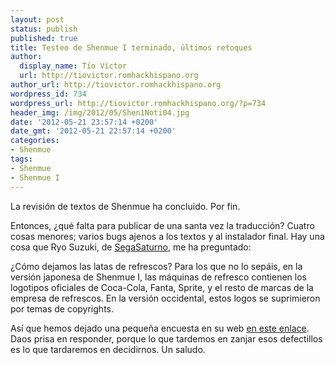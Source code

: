 ```yaml
---
layout: post
status: publish
published: true
title: Testeo de Shenmue I terminado, últimos retoques
author:
  display_name: Tío Víctor
  url: http://tiovictor.romhackhispano.org
author_url: http://tiovictor.romhackhispano.org
wordpress_id: 734
wordpress_url: http://tiovictor.romhackhispano.org/?p=734
header_img: /img/2012/05/Shen1Noti04.jpg
date: '2012-05-21 23:57:14 +0200'
date_gmt: '2012-05-21 22:57:14 +0200'
categories:
- Shenmue
tags:
- Shenmue
- Shenmue I
---
```

La revisión de textos de Shenmue ha concluido. Por fin.

Entonces, ¿qué falta para publicar de una santa vez la traducción? 
Cuatro cosas menores; varios bugs ajenos a los textos y al instalador final. 
Hay una cosa que Ryo Suzuki, de [SegaSaturno](http://www.segasaturno.com), me ha preguntado:

¿Cómo dejamos las latas de refrescos? Para los que no lo sepáis, en la versión 
japonesa de Shenmue I, las máquinas de refresco contienen los logotipos 
oficiales de Coca-Cola, Fanta, Sprite, y el resto de marcas de la empresa de 
refrescos. En la versión occidental, estos logos se suprimieron por temas de copyrights.

Así que hemos dejado una pequeña encuesta en su web 
[en este enlace](http://www.segasaturno.com/portal/index.php?topic_id=6071). 
Daos prisa en responder, porque lo que tardemos en zanjar esos defectillos es lo 
que tardaremos en decidirnos. Un saludo.
